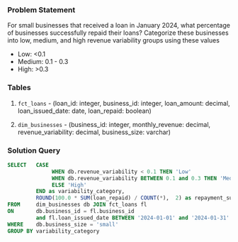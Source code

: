 ### Problem Statement

For small businesses that received a loan in January 2024, what percentage of businesses successfully repaid their loans? Categorize these businesses into low, medium, and high revenue variability groups using these values

- Low: <0.1
- Medium: 0.1 - 0.3
- High: >0.3


### Tables

1. `fct_loans` - (loan_id: integer, business_id: integer, loan_amount: decimal, loan_issued_date: date, loan_repaid: boolean)

2. `dim_businesses` - (business_id: integer, monthly_revenue: decimal, revenue_variability: decimal, business_size: varchar)


### Solution Query

```sql
SELECT   CASE 
              WHEN db.revenue_variability < 0.1 THEN 'Low'
              WHEN db.revenue_variability BETWEEN 0.1 and 0.3 THEN 'Medium'
              ELSE 'High'
         END as variability_category,
         ROUND(100.0 * SUM(loan_repaid) / COUNT(*),  2) as repayment_success_rate
FROM     dim_businesses db JOIN fct_loans fl 
ON       db.business_id = fl.business_id
         and fl.loan_issued_date BETWEEN '2024-01-01' and '2024-01-31'
WHERE    db.business_size = 'small'
GROUP BY variability_category
```